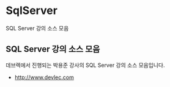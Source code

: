 # SqlServer

SQL Server 강의 소스 모음

## SQL Server 강의 소스 모음

데브렉에서 진행되는 박용준 강사의 SQL Server 강의 소스 모음입니다.

* http://www.devlec.com

